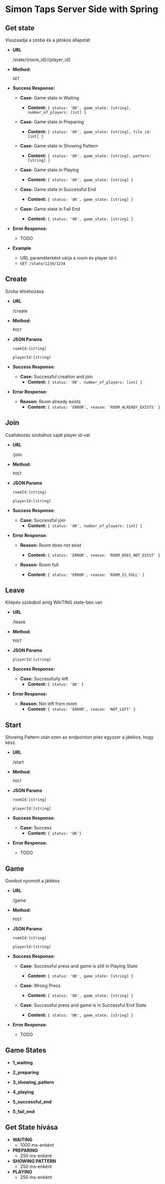 # Simon Taps Server Side with Spring

**Get state**
----
  Visszaadja a szoba és a játokos állapotát

* **URL**

  /state/{room_id}/{player_id}

* **Method:**

  `GET`
  
* **Success Response:**

  * **Case:** Game state in Waiting <br />
    * **Content:** `{ status: 'OK', game_state: [string], number_of_players: [int] }`

  * **Case:** Game state in Preparing <br />
    * **Content:** `{ status: 'OK', game_state: [string], tile_id: [int] }`
    
  * **Case:** Game state in Showing Pattern <br />
    * **Content:** `{ status: 'OK', game_state: [string], pattern: [string] }`

  * **Case:** Game state in Playing <br />
    * **Content:** `{ status: 'OK', game_state: [string] }`

  * **Case:** Game state in Successful End <br />
    * **Content:** `{ status: 'OK', game_state: [string] }`

  * **Case:** Game state in Fail End <br />
    * **Content:** `{ status: 'OK', game_state: [string] }`

* **Error Response:**
  * TODO
 
* **Example**
  
  * URL paraméterként várja a room és player id-t:
  * `GET /state/1234/1234`

**Create**
----
  Szoba létrehozása

* **URL**

  /create

* **Method:**

  `POST`
  
*  **JSON Params**

   `roomId:[string]`
   
   `playerId:[string]`

* **Success Response:**

  * **Case:** Successful creation and join <br />
    * **Content:** `{ status: 'OK', number_of_players: [int] }`

* **Error Response:**
 
  * **Reason:** Room already exists <br />
    * **Content:** `{ status: 'ERROR', reason: 'ROOM_ALREADY_EXISTS' }`

**Join**
----
  Csatlakozás szobához saját player id-val

* **URL**

  /join

* **Method:**

  `POST`
  
*  **JSON Params**

   `roomId:[string]`
   
   `playerId:[string]`

* **Success Response:**

  * **Case:** Successful join <br />
    * **Content:** `{ status: 'OK', number_of_players: [int] }`

* **Error Response:**
 
  * **Reason:** Room does not exist <br />
    * **Content:** `{ status: 'ERROR', reason: 'ROOM_DOES_NOT_EXIST' }`

  * **Reason:** Room full <br />
    * **Content:** `{ status: 'ERROR', reason: 'ROOM_IS_FULL' }`

**Leave**
----
  Kilépés szobából amíg WAITING state-ben van

* **URL**

  /leave

* **Method:**

  `POST`
  
*  **JSON Params**
   
   `playerId:[string]`

* **Success Response:**

  * **Case:** Successfully left <br />
    * **Content:** `{ status: 'OK' }`

* **Error Response:**

  * **Reason:** Not left from room <br />
    * **Content:** `{ status: 'ERROR', reason: 'NOT_LEFT' }`

**Start**
----
  Showing Pattern után ezen az endpointon jelez egyszer a játékos, hogy kész.

* **URL**

  /start

* **Method:**

  `POST`
  
*  **JSON Params**

   `roomId:[string]`
   
   `playerId:[string]`

* **Success Response:**

  * **Case:** Success <br />
    * **Content:** `{ status: 'OK'}`

* **Error Response:**
  * TODO

**Game**
----
  Gombot nyomott a játékos

* **URL**

  /game

* **Method:**

  `POST`
  
*  **JSON Params**

   `roomId:[string]`
   
   `playerId:[string]`

* **Success Response:**

  * **Case:** Successful press and game is still in Playing State <br />
    * **Content:** `{ status: 'OK', game_state: [string] }`

  * **Case:** Wrong Press <br />
    * **Content:** `{ status: 'OK', game_state: [string] }`

  * **Case:** Successful press and game is in Successful End State <br />
    * **Content:** `{ status: 'OK', game_state: [string] }`

* **Error Response:**
 
  * TODO


**Game States**
----

* **1_waiting**

* **2_preparing**
  
* **3_showing_pattern**

* **4_playing**
  
* **5_successful_end**
 
* **5_fail_end**


**Get State hívása**
----

* **WAITING**
  * 1000 ms-enként
* **PREPARING**
  * 250 ms-enként
* **SHOWING PATTERN**
  * 250 ms-enként
* **PLAYING**
  * 250 ms-enként